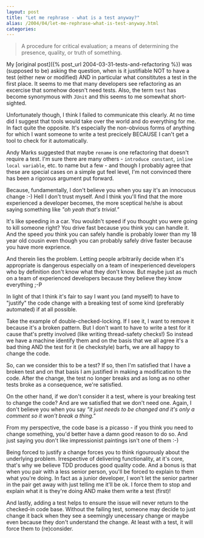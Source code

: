 ```yaml
---
layout: post
title: "Let me rephrase - what is a test anyway?"
alias: /2004/04/let-me-rephrase-what-is-test-anyway.html
categories:
---
```

> A procedure for critical evaluation; a means of determining the presence, quality, or truth of something.

My [original post]({% post_url 2004-03-31-tests-and-refactoring %}) was (supposed to be) asking the question, when is it justifiable NOT to have a test (either new or modified) AND in particular what consititutes a test in the first place. It seems to me that many developers see refactoring as an excercise that somehow doesn't need tests. Also, the term `test` has become synonymous with `JUnit` and this seems to me somewhat short-sighted.

Unfortunately though, I think I failed to communicate this clearly. At no time did I suggest that tools would take over the world and do everything for me. In fact quite the opposite. It's especially the non-obvious forms of anything for which I want someone to write a test precicely BECAUSE I can't get a tool to check for it automatically.

Andy Marks suggested that maybe `rename` is one refactoring that doesn't require a test. I'm sure there are many others - `introduce constant`, `inline local variable`, etc. to name but a few - and though I probably agree that these are special cases on a simple gut feel level, I'm not convinced there has been a rigorous argument put forward.

Because, fundamentally, I don't believe you when you say it's an innocuous change :-) Hell I don't trust myself. And I think you'll find that the more experienced a developer becomes, the more sceptical he/she is about saying something like _"oh yeah that's trivial."_

It's like speeding in a car. You wouldn't speed if you thought you were going to kill someone right? You drive fast because you think you can handle it. And the speed _you_ think you can safely handle is probably lower than my 18 year old cousin even though you can probably safely drive faster because you have more exprience.

And therein lies the problem. Letting people arbitrarily decide when it's appropriate is dangerous especially on a team of inexperienced developers who by definition don't know what they don't know. But maybe just as much on a team of experienced developers because they believe they know everything ;-P

In light of that I think it's fair to say I want you (and myself) to have to "justify" the code change with a breaking test of some kind (preferably automated) if at all possible.

Take the example of double-checked-locking. If I see it, I want to remove it because it's a broken pattern. But I don't want to have to write a test for it cause that's pretty involved (like writing thread-safety checks!) So instead we have a machine identify them and on the basis that we all agree it's a bad thing AND the test for it (ie checkstyle) barfs, we are all happy to change the code.

So, can we consider this to be a test? If so, then I'm satisfied that I have a broken test and on that basis I am justified in making a modification to the code. After the change, the test no longer breaks and as long as no other tests broke as a consequence, we're satisfied.

On the other hand, if we don't consider it a test, where is your breaking test to change the code? And are we satisfied that we don't need one. Again, I don't believe you when you say _"it just needs to be changed and it's only a comment so it won't break a thing."_

From my perspective, the code base is a picasso - if you think you need to change something, you'd better have a damn good reason to do so. And just saying you don't like impressionist paintings isn't one of them :-)

Being forced to justify a change forces you to think rigourously about the underlying problem. Irrespective of delivering functionality, at it's core, that's why we believe TDD produces good quality code. And a bonus is that when you pair with a less senior person, you'll be forced to explain to them what you're doing. In fact as a junior developer, I won't let the senior partner in the pair get away with just telling me it'll be ok. I force them to stop and explain what it is they're doing AND make them write a test (first)!

And lastly, adding a test helps to ensure the issue will never return to the checked-in code base. Without the failing test, someone may decide to just change it back when they see a seemingly unecessary change or maybe even because they don't understand the change. At least with a test, it will force them to (re)consider.
